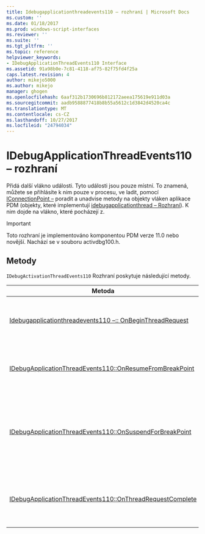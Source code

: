 ```yaml
---
title: Idebugapplicationthreadevents110 – rozhraní | Microsoft Docs
ms.custom: ''
ms.date: 01/18/2017
ms.prod: windows-script-interfaces
ms.reviewer: ''
ms.suite: ''
ms.tgt_pltfrm: ''
ms.topic: reference
helpviewer_keywords:
- IDebugApplicationThreadEvents110 Interface
ms.assetid: 91a98b0e-7c81-4118-af75-82f75fd4f25a
caps.latest.revision: 4
author: mikejo5000
ms.author: mikejo
manager: ghogen
ms.openlocfilehash: 6aaf312b1730696b812172aeea175619e911d03a
ms.sourcegitcommit: aadb9588877418b8b55a5612c1d3842d4520ca4c
ms.translationtype: MT
ms.contentlocale: cs-CZ
ms.lasthandoff: 10/27/2017
ms.locfileid: "24794034"
---
```

# <a name="idebugapplicationthreadevents110-interface"></a>IDebugApplicationThreadEvents110 – rozhraní
Přidá další vlákno události. Tyto události jsou pouze místní. To znamená, můžete se přihlásíte k nim pouze v procesu, ve ladit, pomocí [IConnectionPoint –](http://go.microsoft.com/fwlink/?LinkId=232738) poradit a unadvise metody na objekty vláken aplikace PDM (objekty, které implementují [idebugapplicationthread – Rozhraní](../../winscript/reference/idebugapplicationthread-interface.md)). K nim dojde na vlákno, které pocházejí z.  
  
> [!IMPORTANT]
>  Toto rozhraní je implementováno komponentou PDM verze 11.0 nebo novější. Nachází se v souboru activdbg100.h.  
  
## <a name="methods"></a>Metody  
 `IDebugActivationThreadEvents110` Rozhraní poskytuje následující metody.  
  
|Metoda|Popis|  
|------------|-----------------|  
|[Idebugapplicationthreadevents110 –:: OnBeginThreadRequest](../../winscript/reference/idebugapplicationthreadevents110-onbeginthreadrequest.md)|Volání do vlákno pomocí PDM vlákno přepínání zahájení.|  
|[IDebugApplicationThreadEvents110::OnResumeFromBreakPoint](../../winscript/reference/idebugapplicationthreadevents110-onresumefrombreakpoint.md)|Vlákno obnovuje z zarážku a bude active ještě jednou.|  
|[IDebugApplicationThreadEvents110::OnSuspendForBreakPoint](../../winscript/reference/idebugapplicationthreadevents110-onsuspendforbreakpoint.md)|Vlákno je pozastavení pro zarážku a dokáže zpracovat volání, které vyžadují vlákno plně pozastaví.|  
|[IDebugApplicationThreadEvents110::OnThreadRequestComplete](../../winscript/reference/idebugapplicationthreadevents110-onthreadrequestcomplete.md)|Volání do vlákno pomocí PDM vlákno přepínání byla dokončena.|